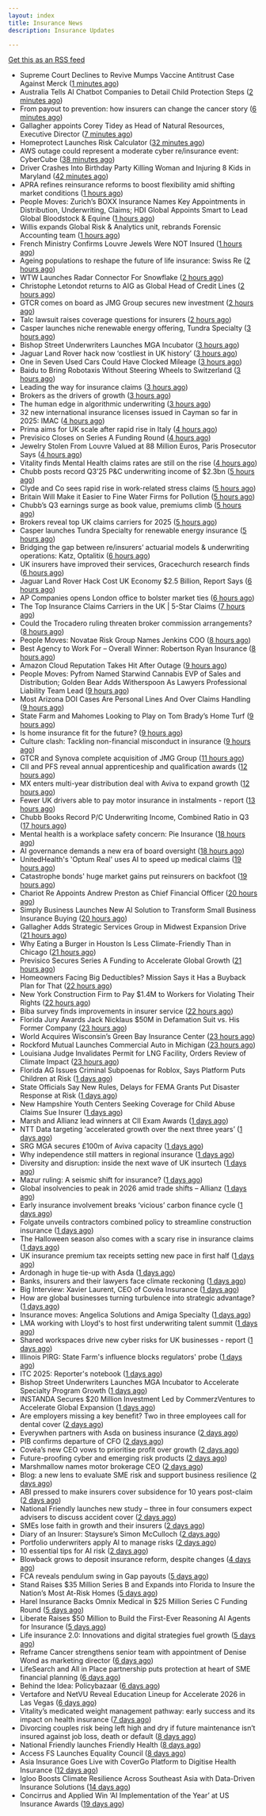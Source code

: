 ```yaml
---
layout: index
title: Insurance News
description: Insurance Updates

---
```


[Get this as an RSS feed](/insurance.rss)

<!-- news_marker starts -->
- Supreme Court Declines to Revive Mumps Vaccine Antitrust Case Against Merck ([1 minutes ago](https://www.insurancejournal.com/news/east/2025/10/22/844729.htm))
- Australia Tells AI Chatbot Companies to Detail Child Protection Steps ([2 minutes ago](https://www.insurancejournal.com/news/international/2025/10/22/844727.htm))
- From payout to prevention: how insurers can change the cancer story ([6 minutes ago](https://ifamagazine.com/from-payout-to-prevention-how-insurers-can-change-the-cancer-story/))
- Gallagher appoints Corey Tidey as Head of Natural Resources, Executive Director ([7 minutes ago](https://www.reinsurancene.ws/gallagher-appoints-corey-tidey-as-head-of-natural-resources-executive-director/))
- Homeprotect Launches Risk Calculator ([32 minutes ago](https://insurance-edge.net/2025/10/22/homeprotect-launches-risk-calculator/))
- AWS outage could represent a moderate cyber re/insurance event: CyberCube ([38 minutes ago](https://www.reinsurancene.ws/aws-outage-could-represent-a-moderate-cyber-re-insurance-event-cybercube/))
- Driver Crashes Into Birthday Party Killing Woman and Injuring 8 Kids in Maryland ([42 minutes ago](https://www.insurancejournal.com/news/east/2025/10/22/844721.htm))
- APRA refines reinsurance reforms to boost flexibility amid shifting market conditions ([1 hours ago](https://www.reinsurancene.ws/apra-refines-reinsurance-reforms-to-boost-flexibility-amid-shifting-market-conditions/))
- People Moves: Zurich’s BOXX Insurance Names Key Appointments in Distribution, Underwriting, Claims; HDI Global Appoints Smart to Lead Global Bloodstock & Equine ([1 hours ago](https://www.insurancejournal.com/news/international/2025/10/22/844713.htm))
- Willis expands Global Risk & Analytics unit, rebrands Forensic Accounting team ([1 hours ago](https://www.reinsurancene.ws/willis-expands-global-risk-analytics-unit-rebrands-forensic-accounting-team/))
- French Ministry Confirms Louvre Jewels Were NOT Insured ([1 hours ago](https://insurance-edge.net/2025/10/22/french-ministry-confirms-louvre-jewels-were-not-insured/))
- Ageing populations to reshape the future of life insurance: Swiss Re ([2 hours ago](https://www.reinsurancene.ws/ageing-populations-to-reshape-the-future-of-life-insurance-swiss-re/))
- WTW Launches Radar Connector For Snowflake ([2 hours ago](https://insurance-edge.net/2025/10/22/wtw-launches-radar-connector-for-snowflake/))
- Christophe Letondot returns to AIG as Global Head of Credit Lines ([2 hours ago](https://www.reinsurancene.ws/christophe-letondot-returns-to-aig-as-global-head-of-credit-lines/))
- GTCR comes on board as JMG Group secures new investment ([2 hours ago](https://www.postonline.co.uk/broker/7959250/gtcr-comes-on-board-as-jmg-group-secures-new-investment))
- Talc lawsuit raises coverage questions for insurers ([2 hours ago](https://www.postonline.co.uk/commercial/7959251/talc-lawsuit-raises-coverage-questions-for-insurers))
- Casper launches niche renewable energy offering, Tundra Specialty ([3 hours ago](https://www.reinsurancene.ws/casper-launches-niche-renewable-energy-offering-tundra-specialty/))
- Bishop Street Underwriters Launches MGA Incubator ([3 hours ago](https://insurance-edge.net/2025/10/22/bishop-street-underwriters-launches-mga-incubator/))
- Jaguar Land Rover hack now ‘costliest in UK history’ ([3 hours ago](https://www.postonline.co.uk/news/7959253/jaguar-land-rover-hack-now-%E2%80%98costliest-in-uk-history%E2%80%99))
- One in Seven Used Cars Could Have Clocked Mileage ([3 hours ago](https://insurance-edge.net/2025/10/22/one-in-seven-used-cars-could-have-clocked-mileage/))
- Baidu to Bring Robotaxis Without Steering Wheels to Switzerland ([3 hours ago](https://www.insurancejournal.com/news/international/2025/10/22/844709.htm))
- Leading the way for insurance claims ([3 hours ago](https://www.insurancebusinessmag.com/uk/tv/leading-the-way-for-insurance-claims-553875.aspx))
- Brokers as the drivers of growth ([3 hours ago](https://www.insurancebusinessmag.com/uk/news/columns/brokers-as-the-drivers-of-growth-553874.aspx))
- The human edge in algorithmic underwriting ([3 hours ago](https://www.insurancebusinessmag.com/uk/news/technology/the-human-edge-in-algorithmic-underwriting-553873.aspx))
- 32 new international insurance licenses issued in Cayman so far in 2025: IMAC ([4 hours ago](https://www.reinsurancene.ws/32-new-international-insurance-licenses-issued-in-cayman-so-far-in-2025-imac/))
- Prima aims for UK scale after rapid rise in Italy ([4 hours ago](https://www.postonline.co.uk/news/7959238/prima-aims-for-uk-scale-after-rapid-rise-in-italy))
- Previsico Closes on Series A Funding Round ([4 hours ago](https://insurance-edge.net/2025/10/22/previsico-closes-on-series-a-funding-round/))
- Jewelry Stolen From Louvre Valued at 88 Million Euros, Paris Prosecutor Says ([4 hours ago](https://www.insurancejournal.com/news/international/2025/10/22/844689.htm))
- Vitality finds Mental Health claims rates are still on the rise ([4 hours ago](https://ifamagazine.com/vitality-finds-mental-health-claims-rates-are-still-on-the-rise/))
- Chubb posts record Q3’25 P&C underwriting income of $2.3bn ([5 hours ago](https://www.reinsurancene.ws/chubb-posts-record-q325-pc-underwriting-income-of-2-3bn/))
- Clyde and Co sees rapid rise in work-related stress claims ([5 hours ago](https://www.postonline.co.uk/commercial/7959240/clyde-and-co-sees-rapid-rise-in-work-related-stress-claims))
- Britain Will Make it Easier to Fine Water Firms for Pollution ([5 hours ago](https://www.insurancejournal.com/news/international/2025/10/22/844694.htm))
- Chubb’s Q3 earnings surge as book value, premiums climb ([5 hours ago](https://www.insurancebusinessmag.com/uk/news/breaking-news/chubbs-q3-earnings-surge-as-book-value-premiums-climb-553846.aspx))
- Brokers reveal top UK claims carriers for 2025 ([5 hours ago](https://www.insurancebusinessmag.com/uk/news/claims/brokers-reveal-top-uk-claims-carriers-for-2025-553843.aspx))
- Casper launches Tundra Specialty for renewable energy insurance ([5 hours ago](https://www.insurancebusinessmag.com/uk/news/breaking-news/casper-launches-tundra-specialty-for-renewable-energy-insurance-553838.aspx))
- Bridging the gap between re/insurers’ actuarial models & underwriting operations: Katz, Optalitix ([6 hours ago](https://www.reinsurancene.ws/bridging-the-gap-between-re-insurers-actuarial-models-underwriting-operations-katz-optalitix/))
- UK insurers have improved their services, Gracechurch research finds ([6 hours ago](https://www.insurancebusinessmag.com/uk/news/breaking-news/uk-insurers-have-improved-their-services-gracechurch-research-finds-553835.aspx))
- Jaguar Land Rover Hack Cost UK Economy $2.5 Billion, Report Says ([6 hours ago](https://www.insurancejournal.com/news/international/2025/10/22/844686.htm))
- AP Companies opens London office to bolster market ties ([6 hours ago](https://www.insurancebusinessmag.com/uk/news/breaking-news/ap-companies-opens-london-office-to-bolster-market-ties-553834.aspx))
- The Top Insurance Claims Carriers in the UK | 5-Star Claims ([7 hours ago](https://www.insurancebusinessmag.com/uk/best-insurance/the-top-insurance-claims-carriers-in-the-uk--5star-claims-552040.aspx))
- Could the Trocadero ruling threaten broker commission arrangements? ([8 hours ago](https://www.postonline.co.uk/broker/7958897/could-the-trocadero-ruling-threaten-broker-commission-arrangements))
- People Moves: Novatae Risk Group Names Jenkins COO ([8 hours ago](https://www.insurancejournal.com/news/national/2025/10/22/844475.htm))
- Best Agency to Work For – Overall Winner: Robertson Ryan Insurance ([8 hours ago](https://www.insurancejournal.com/news/national/2025/10/22/844655.htm))
- Amazon Cloud Reputation Takes Hit After Outage ([9 hours ago](https://www.insurancejournal.com/news/national/2025/10/22/844621.htm))
- People Moves: Pyfrom Named Starwind Cannabis EVP of Sales and Distribution; Golden Bear Adds Witherspoon As Lawyers Professional Liability Team Lead ([9 hours ago](https://www.insurancejournal.com/news/west/2025/10/22/844633.htm))
- Most Arizona DOI Cases Are Personal Lines And Over Claims Handling ([9 hours ago](https://www.insurancejournal.com/news/west/2025/10/22/844661.htm))
- State Farm and Mahomes Looking to Play on Tom Brady’s Home Turf ([9 hours ago](https://www.insurancejournal.com/news/east/2025/10/22/844675.htm))
- Is home insurance fit for the future? ([9 hours ago](https://www.postonline.co.uk/personal/7959041/is-home-insurance-fit-for-the-future))
- Culture clash: Tackling non-financial misconduct in insurance ([9 hours ago](https://www.postonline.co.uk/regulation/7958979/culture-clash-tackling-non-financial-misconduct-in-insurance))
- GTCR and Synova complete acquisition of JMG Group ([11 hours ago](https://www.insurancebusinessmag.com/uk/news/mergers-acquisitions/gtcr-and-synova-complete-acquisition-of-jmg-group-553807.aspx))
- CII and PFS reveal annual apprenticeship and qualification awards ([12 hours ago](https://www.insurancebusinessmag.com/uk/news/breaking-news/cii-and-pfs-reveal-annual-apprenticeship-and-qualification-awards-553805.aspx))
- MX enters multi-year distribution deal with Aviva to expand growth ([12 hours ago](https://www.insurancebusinessmag.com/uk/news/breaking-news/mx-enters-multiyear-distribution-deal-with-aviva-to-expand-growth-553801.aspx))
- Fewer UK drivers able to pay motor insurance in instalments - report ([13 hours ago](https://www.insurancebusinessmag.com/uk/news/auto-motor/fewer-uk-drivers-able-to-pay-motor-insurance-in-instalments--report-553798.aspx))
- Chubb Books Record P/C Underwriting Income, Combined Ratio in Q3 ([17 hours ago](https://www.insurancejournal.com/news/national/2025/10/21/844664.htm))
- Mental health is a workplace safety concern: Pie Insurance ([18 hours ago](https://www.dig-in.com/news/mental-health-is-a-workplace-safety-concern-pie-insurance))
- AI governance demands a new era of board oversight ([18 hours ago](https://www.dig-in.com/opinion/ai-governance-demands-a-new-era-of-oversight))
- UnitedHealth's 'Optum Real' uses AI to speed up medical claims ([19 hours ago](https://www.dig-in.com/articles/unitedhealth-uses-ai-to-speed-up-medical-claims))
- Catastrophe bonds' huge market gains put reinsurers on backfoot ([19 hours ago](https://www.dig-in.com/articles/catastrophe-bonds-huge-market-gains-reinsurers-on-backfoot))
- Chariot Re Appoints Andrew Preston as Chief Financial Officer ([20 hours ago](https://www.insurtechinsights.com/chariot-re-appoints-andrew-preston-as-chief-financial-officer/))
- Simply Business Launches New AI Solution to Transform Small Business Insurance Buying ([20 hours ago](https://www.insurtechinsights.com/simply-business-launches-new-ai-solution-to-transform-small-business-insurance-buying/))
- Gallagher Adds Strategic Services Group in Midwest Expansion Drive ([21 hours ago](https://www.insurtechinsights.com/gallagher-adds-strategic-services-group-in-midwest-expansion-drive/))
- Why Eating a Burger in Houston Is Less Climate-Friendly Than in Chicago ([21 hours ago](https://www.insurancejournal.com/news/southcentral/2025/10/21/844634.htm))
- Previsico Secures Series A Funding to Accelerate Global Growth ([21 hours ago](https://www.insurtechinsights.com/previsico-secures-series-a-funding-to-accelerate-global-growth/))
- Homeowners Facing Big Deductibles? Mission Says it Has a Buyback Plan for That ([22 hours ago](https://www.insurancejournal.com/news/southeast/2025/10/21/844620.htm))
- New York Construction Firm to Pay $1.4M to Workers for Violating Their Rights ([22 hours ago](https://www.insurancejournal.com/news/east/2025/10/21/844614.htm))
- Biba survey finds improvements in insurer service ([22 hours ago](https://www.postonline.co.uk/news/7959244/biba-survey-finds-improvements-in-insurer-service))
- Florida Jury Awards Jack Nicklaus $50M in Defamation Suit vs. His Former Company ([23 hours ago](https://www.insurancejournal.com/news/southeast/2025/10/21/844593.htm))
- World Acquires Wisconsin’s Green Bay Insurance Center ([23 hours ago](https://www.insurancejournal.com/news/midwest/2025/10/21/844604.htm))
- Rockford Mutual Launches Commercial Auto in Michigan ([23 hours ago](https://www.insurancejournal.com/news/midwest/2025/10/21/844598.htm))
- Louisiana Judge Invalidates Permit for LNG Facility, Orders Review of Climate Impact ([23 hours ago](https://www.insurancejournal.com/news/southcentral/2025/10/21/844592.htm))
- Florida AG Issues Criminal Subpoenas for Roblox, Says Platform Puts Children at Risk ([1 days ago](https://www.insurancejournal.com/news/southeast/2025/10/21/844583.htm))
- State Officials Say New Rules, Delays for FEMA Grants Put Disaster Response at Risk ([1 days ago](https://www.insurancejournal.com/news/national/2025/10/21/844580.htm))
- New Hampshire Youth Centers Seeking Coverage for Child Abuse Claims Sue Insurer ([1 days ago](https://www.insurancejournal.com/news/east/2025/10/21/844505.htm))
- Marsh and Allianz lead winners at CII Exam Awards ([1 days ago](https://www.postonline.co.uk/people/7959243/marsh-and-allianz-lead-winners-at-cii-exam-awards))
- NTT Data targeting ‘accelerated growth over the next three years’ ([1 days ago](https://www.postonline.co.uk/news/7959241/ntt-data-targeting-%E2%80%98accelerated-growth-over-the-next-three-years%E2%80%99))
- SRG MGA secures £100m of Aviva capacity ([1 days ago](https://www.postonline.co.uk/news/7959242/srg-mga-secures-%C2%A3100m-of-aviva-capacity))
- Why independence still matters in regional insurance ([1 days ago](https://www.insurancebusinessmag.com/uk/news/breaking-news/why-independence-still-matters-in-regional-insurance-553717.aspx))
- Diversity and disruption: inside the next wave of UK insurtech ([1 days ago](https://www.insurancebusinessmag.com/uk/news/technology/diversity-and-disruption-inside-the-next-wave-of-uk-insurtech-553716.aspx))
- Mazur ruling: A seismic shift for insurance? ([1 days ago](https://www.postonline.co.uk/regulation/7959211/mazur-ruling-a-seismic-shift-for-insurance))
- Global insolvencies to peak in 2026 amid trade shifts – Allianz ([1 days ago](https://www.insurancebusinessmag.com/uk/news/breaking-news/global-insolvencies-to-peak-in-2026-amid-trade-shifts--allianz-553699.aspx))
- Early insurance involvement breaks ‘vicious’ carbon finance cycle ([1 days ago](https://www.postonline.co.uk/commercial/7959225/early-insurance-involvement-breaks-%E2%80%98vicious%E2%80%99-carbon-finance-cycle))
- Folgate unveils contractors combined policy to streamline construction insurance ([1 days ago](https://www.insurancebusinessmag.com/uk/news/construction-engineering/folgate-unveils-contractors-combined-policy-to-streamline-construction-insurance-553695.aspx))
- The Halloween season also comes with a scary rise in insurance claims ([1 days ago](https://www.insurancebusinessmag.com/uk/news/claims/the-halloween-season-also-comes-with-a-scary-rise-in-insurance-claims-553692.aspx))
- UK insurance premium tax receipts setting new pace in first half ([1 days ago](https://www.insurancebusinessmag.com/uk/news/life-insurance/uk-insurance-premium-tax-receipts-setting-new-pace-in-first-half-553691.aspx))
- Ardonagh in huge tie-up with Asda ([1 days ago](https://www.insurancebusinessmag.com/uk/news/breaking-news/ardonagh-in-huge-tieup-with-asda-553677.aspx))
- Banks, insurers and their lawyers face climate reckoning ([1 days ago](https://www.postonline.co.uk/regulation/7959115/banks-insurers-and-their-lawyers-face-climate-reckoning))
- Big Interview: Xavier Laurent, CEO of Covéa Insurance ([1 days ago](https://www.postonline.co.uk/personal/7959227/big-interview-xavier-laurent-ceo-of-cov%C3%A9a-insurance))
- How are global businesses turning turbulence into strategic advantage? ([1 days ago](https://www.insurancebusinessmag.com/uk/news/breaking-news/how-are-global-businesses-turning-turbulence-into-strategic-advantage-553645.aspx))
- Insurance moves: Angelica Solutions and Amiga Specialty ([1 days ago](https://www.insurancebusinessmag.com/uk/news/breaking-news/insurance-moves-angelica-solutions-and-amiga-specialty-553643.aspx))
- LMA working with Lloyd's to host first underwriting talent summit ([1 days ago](https://www.insurancebusinessmag.com/uk/news/breaking-news/lma-working-with-lloyds-to-host-first-underwriting-talent-summit-553641.aspx))
- Shared workspaces drive new cyber risks for UK businesses - report ([1 days ago](https://www.insurancebusinessmag.com/uk/news/cyber/shared-workspaces-drive-new-cyber-risks-for-uk-businesses--report-553639.aspx))
- Illinois PIRG: State Farm's influence blocks regulators' probe ([1 days ago](https://www.dig-in.com/news/illinois-pirg-state-farms-influence-blocks-regulators))
- ITC 2025: Reporter's notebook ([1 days ago](https://www.dig-in.com/news/itc-2025-reporters-notebook))
- Bishop Street Underwriters Launches MGA Incubator to Accelerate Specialty Program Growth ([1 days ago](https://www.insurtechinsights.com/bishop-street-underwriters-launches-mga-incubator-to-accelerate-specialty-program-growth/))
- INSTANDA Secures $20 Million Investment Led by CommerzVentures to Accelerate Global Expansion ([1 days ago](https://www.insurtechinsights.com/instanda-secures-20-million-investment-led-by-commerzventures-to-accelerate-global-expansion/))
- Are employers missing a key benefit? Two in three employees call for dental cover ([2 days ago](https://ifamagazine.com/are-employers-missing-a-key-benefit-two-in-three-employees-call-for-dental-cover/))
- Everywhen partners with Asda on business insurance ([2 days ago](https://www.postonline.co.uk/commercial/7959237/everywhen-partners-with-asda-on-business-insurance))
- PIB confirms departure of CFO ([2 days ago](https://www.postonline.co.uk/news/7959236/pib-confirms-departure-of-cfo))
- Covéa’s new CEO vows to prioritise profit over growth ([2 days ago](https://www.postonline.co.uk/news/7959229/cov%C3%A9a%E2%80%99s-new-ceo-vows-to-prioritise-profit-over-growth))
- Future-proofing cyber and emerging risk products ([2 days ago](https://www.insurancebusinessmag.com/uk/news/cyber/futureproofing-cyber-and-emerging-risk-products-553564.aspx))
- Marshmallow names motor brokerage CEO ([2 days ago](https://www.postonline.co.uk/people/7959234/marshmallow-names-motor-brokerage-ceo))
- Blog: a new lens to evaluate SME risk and support business resilience ([2 days ago](https://www.postonline.co.uk/market-access/7959213/blog-a-new-lens-to-evaluate-sme-risk-and-support-business-resilience))
- ABI pressed to make insurers cover subsidence for 10 years post-claim ([2 days ago](https://www.postonline.co.uk/claims/7959230/abi-pressed-to-make-insurers-cover-subsidence-for-10-years-post-claim))
- National Friendly launches new study – three in four consumers expect advisers to discuss accident cover ([2 days ago](https://ifamagazine.com/national-friendly-launches-new-study-three-in-four-consumers-expect-advisers-to-discuss-accident-cover/))
- SMEs lose faith in growth and their insurers ([2 days ago](https://www.postonline.co.uk/claims/7959028/smes-lose-faith-in-growth-and-their-insurers))
- Diary of an Insurer: Staysure’s Simon McCulloch ([2 days ago](https://www.postonline.co.uk/personal/7958935/diary-of-an-insurer-staysure%E2%80%99s-simon-mcculloch))
- Portfolio underwriters apply AI to manage risks ([2 days ago](https://www.dig-in.com/news/portfolio-underwriters-apply-ai-to-manage-risks))
- 10 essential tips for AI risk ([2 days ago](https://www.dig-in.com/opinion/10-essential-tips-for-ai-risk))
- Blowback grows to deposit insurance reform, despite changes ([4 days ago](https://www.dig-in.com/dig))
- FCA reveals pendulum swing in Gap payouts ([5 days ago](https://www.postonline.co.uk/news/7959226/fca-reveals-pendulum-swing-in-gap-payouts))
- Stand Raises $35 Million Series B and Expands into Florida to Insure the Nation’s Most At-Risk Homes ([5 days ago](https://www.insurtechinsights.com/stand-raises-35-million-series-b-and-expands-into-florida-to-insure-the-nations-most-at-risk-homes/))
- Harel Insurance Backs Omnix Medical in $25 Million Series C Funding Round ([5 days ago](https://www.insurtechinsights.com/harel-insurance-backs-omnix-medical-in-25-million-series-c-funding-round/))
- Liberate Raises $50 Million to Build the First-Ever Reasoning AI Agents for Insurance ([5 days ago](https://www.insurtechinsights.com/liberate-raises-50-million-to-build-the-first-ever-reasoning-ai-agents-for-insurance/))
- Life insurance 2.0: Innovations and digital strategies fuel growth ([5 days ago](https://www.dig-in.com/opinion/innovations-and-digital-strategies-fuel-growth))
- Reframe Cancer strengthens senior team with appointment of Denise Wond as marketing director ([6 days ago](https://ifamagazine.com/reframe-cancer-strengthens-senior-team-with-appointment-of-denise-wond-as-marketing-director/))
- LifeSearch and All in Place partnership puts protection at heart of SME financial planning ([6 days ago](https://ifamagazine.com/lifesearch-and-all-in-place-partnership-puts-protection-at-heart-of-sme-financial-planning/))
- Behind the Idea: Policybazaar ([6 days ago](https://thefintechtimes.com/behind-the-idea-policybazaar/))
- Vertafore and NetVU Reveal Education Lineup for Accelerate 2026 in Las Vegas ([6 days ago](https://www.insurtechinsights.com/vertafore-and-netvu-reveal-education-lineup-for-accelerate-2026-in-las-vegas/))
- Vitality’s medicated weight management pathway: early success and its impact on health insurance ([7 days ago](https://ifamagazine.com/vitalitys-medicated-weight-management-pathway-early-success-and-its-impact-on-health-insurance/))
- Divorcing couples risk being left high and dry if future maintenance isn’t insured against job loss, death or default ([8 days ago](https://ifamagazine.com/divorcing-couples-risk-being-left-high-and-dry-if-future-maintenance-isnt-insured-against-job-loss-death-or-default/))
- National Friendly launches Friendly Health ([8 days ago](https://ifamagazine.com/national-friendly-launches-friendly-health/))
- Access FS Launches Equality Council ([8 days ago](https://ifamagazine.com/access-fs-launches-equality-council/))
- Asia Insurance Goes Live with CoverGo Platform to Digitise Health Insurance ([12 days ago](https://thefintechtimes.com/asia-insurance-goes-live-with-covergo-platform-to-digitise-health-insurance/))
- Igloo Boosts Climate Resilience Across Southeast Asia with Data-Driven Insurance Solutions ([14 days ago](https://thefintechtimes.com/igloo-boosts-climate-resilience-across-southeast-asia-with-data-driven-insurance-solutions/))
- Concirrus and Applied Win ‘AI Implementation of the Year’ at US Insurance Awards ([19 days ago](https://thefintechtimes.com/concirrus-ai-cuts-aviation-underwriting-time-from-36-hours-to-minutes-for-applied-aviation/))

<!-- news_marker ends -->